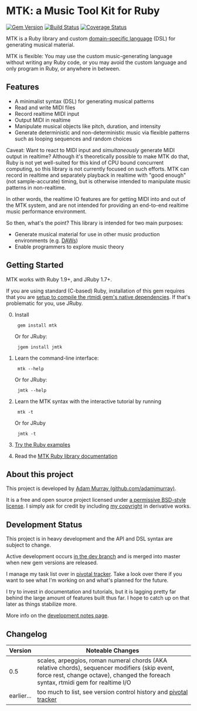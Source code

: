 MTK: a Music Tool Kit for Ruby
===

[![Gem Version](https://badge.fury.io/rb/mtk.png)](http://badge.fury.io/rb/mtk) [![Build Status](https://travis-ci.org/adamjmurray/mtk.png?branch=master)](https://travis-ci.org/adamjmurray/mtk) [![Coverage Status](https://coveralls.io/repos/adamjmurray/mtk/badge.png?branch=master)](https://coveralls.io/r/adamjmurray/mtk?branch=master)

MTK is a Ruby library and custom [domain-specific language](https://en.wikipedia.org/wiki/Domain-specific_language) (DSL) for generating musical material.

MTK is flexible: You may use the custom music-generating language without writing any Ruby code,
or you may avoid the custom language and only program in Ruby, or anywhere in between.


Features
--------

* A minimalist syntax (DSL) for generating musical patterns
* Read and write MIDI files
* Record realtime MIDI input
* Output MIDI in realtime
* Manipulate musical objects like pitch, duration, and intensity
* Generate deterministic and non-deterministic music via flexible patterns such as looping sequences and random choices

Caveat: Want to react to MIDI input and _simultaneously_ generate MIDI output in realtime?
Although it's theoretically possible to make MTK do that, Ruby is not yet well-suited for this kind of CPU bound
concurrent computing, so this library is not currently focused on such efforts.
MTK can record in realtime and separately playback in realtime with "good enough" (not sample-accurate) timing,
but is otherwise intended to manipulate music patterns in non-realtime.

In other words, the realtime IO features are for getting MIDI into and out of the MTK system, and are not intended for
providing an end-to-end realtime music performance environment.

So then, what's the point? This library is intended for two main purposes:

* Generate musical material for use in other music production environments (e.g. [DAWs](https://en.wikipedia.org/wiki/Digital_audio_workstation))
* Enable programmers to explore music theory


Getting Started
---------------

MTK works with Ruby 1.9+, and JRuby 1.7+.

If you are using standard (C-based) Ruby, installation of this gem requires that you are
[setup to compile the rtmidi gem's native dependencies](https://github.com/adamjmurray/ruby-rtmidi/blob/master/README.md#requirements).
If that's problematic for you, use JRuby.

0. Install

        gem install mtk

    Or for JRuby:

        jgem install jmtk

0. Learn the command-line interface:

        mtk --help

    Or for JRuby:

        jmtk --help

0. Learn the MTK syntax with the interactive tutorial by running

        mtk -t

    Or for JRuby

        jmtk -t

0. [Try the Ruby examples](https://github.com/adamjmurray/mtk/tree/master/examples)

0. Read the [MTK Ruby library documentation](http://rubydoc.info/github/adamjmurray/mtk/master/frames)


About this project
------------------

This project is developed by [Adam Murray (github.com/adamjmurray)](http://github.com/adamjmurray).

It is a free and open source project licensed under [a permissive BSD-style license](https://raw.github.com/adamjmurray/mtk/master/LICENSE.txt).
I simply ask for credit by including [my copyright](https://github.com/adamjmurray/mtk/blob/master/LICENSE.txt) in derivative works.


Development Status
------------------

This project is in heavy development and the API and DSL syntax are subject to change.

Active development occurs [in the dev branch](http://github.com/adamjmurray/mtk/tree/dev) and is merged into master
when new gem versions are released.

I manage my task list over in [pivotal tracker](https://www.pivotaltracker.com/s/projects/295419). Take a look
over there if you want to see what I'm working on and what's planned for the future.

I try to invest in documentation and tutorials, but it is lagging pretty far behind the large amount of
features built thus far. I hope to catch up on that later as things stabilize more.

More info on the [development notes page](https://github.com/adamjmurray/mtk/blob/master/DEVELOPMENT_NOTES.md).


Changelog
---------

Version  | Noteable Changes
-------- | ----------------
0.5      | scales, arpeggios, roman numeral chords (AKA relative chords), sequencer modifiers (skip event, force rest, change octave), changed the foreach syntax, rtmidi gem for realtime I/O
earlier... | too much to list, see version control history and [pivotal tracker](https://www.pivotaltracker.com/s/projects/295419)